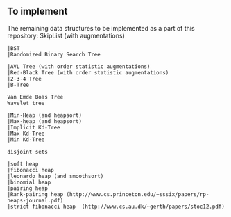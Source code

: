 ## To implement

The remaining data structures to be implemented as a part of this repository:
SkipList (with augmentations)

	|BST
    |Randomized Binary Search Tree
    
    |AVL Tree (with order statistic augmentations)
    |Red-Black Tree (with order statistic augmentations)
    |2-3-4 Tree
    |B-Tree
    
	Van Emde Boas Tree
	Wavelet tree

	|Min-Heap (and heapsort)
	|Max-heap (and heapsort)
	|Implicit Kd-Tree
	|Max Kd-Tree
	|Min Kd-Tree

	disjoint sets

	|soft heap
	|fibonacci heap
	|leonardo heap (and smoothsort)
	|binomial heap
	|pairing heap
	|Rank-pairing heap (http://www.cs.princeton.edu/~sssix/papers/rp-heaps-journal.pdf)
	|strict fibonacci heap 	(http://www.cs.au.dk/~gerth/papers/stoc12.pdf)